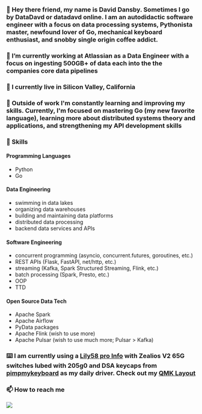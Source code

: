 ### 👋 Hey there friend, my name is **David Dansby**. Sometimes I go by DataDavd or datadavd online. I am an autodidactic software engineer with a focus on data processing systems, Pythonista master, newfound lover of Go, mechanical keyboard enthusiast, and snobby single origin coffee addict.

### 💪 I’m currently working at Atlassian as a Data Engineer with a focus on ingesting 500GB+ of data each into the the companies core data pipelines

### 🌉 I currently live in Silicon Valley, California

### 🌱 Outside of work I'm constantly learning and improving my skills. Currently, I'm focused on mastering Go (my new favorite language), learning more about distributed systems theory and applications, and strengthening my API development skills

### 🚀 Skills
#### Programming Languages
- Python
- Go
#### Data Engineering
- swimming in data lakes
- organizing data warehouses
- building and maintaining data platforms
- distributed data processing
- backend data services and APIs
#### Software Engineering
- concurrent programming (asyncio, concurrent.futures, goroutines, etc.)
- REST APIs (Flask, FastAPI, net/http, etc.)
- streaming (Kafka, Spark Structured Streaming, Flink, etc.)
- batch processing (Spark, Presto, etc.)
- OOP
- TTD
#### Open Source Data Tech
- Apache Spark
- Apache Airflow
- PyData packages
- Apache Flink (wish to use more)
- Apache Pulsar (wish to use much more; Pulsar > Kafka)

### ⌨️ I am currently using a [Lily58 pro Info](https://boardsource.xyz/store/5ec9df84c6b834480de6c3d0) with Zealios V2 65G switches lubed with 205g0 and DSA keycaps from [pimpmykeyboard](https://pimpmykeyboard.com) as my daily driver. Check out my [QMK Layout](https://github.com/DataDavD/qmk_firmware/blob/master/keyboards/lily58/keymaps/datadavd_lily58pro/keymap.c)

### 📫 How to reach me
<a href="https://www.linkedin.com/in/davidldansby/"><img src="https://img.shields.io/badge/LinkedIn-0077B5?style=for-the-badge&logo=linkedin&logoColor=white"></a>

<!--
**DataDavD/DataDavD** is a ✨ _special_ ✨ repository because its `README.md` (this file) appears on your GitHub profile.

Here are some ideas to get you started:

- 🔭 I’m currently working on ...
- 🌱 I’m currently learning ...
- 👯 I’m looking to collaborate on ...
- 🤔 I’m looking for help with ...
- 💬 Ask me about ...
- 📫 How to reach me: ...
- 😄 Pronouns: ...
- ⚡ Fun fact: ...
-->
